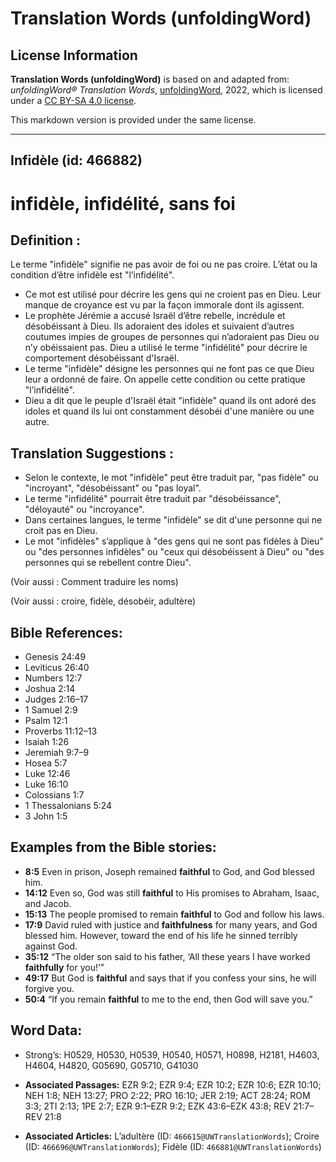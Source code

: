 # Translation Words (unfoldingWord)

## License Information

**Translation Words (unfoldingWord)** is based on and adapted from: _unfoldingWord® Translation Words_, [unfoldingWord](https://unfoldingword.org/utw), 2022, which is licensed under a [CC BY-SA 4.0 license](https://creativecommons.org/licenses/by-sa/4.0/legalcode.en).

This markdown version is provided under the same license.



--------------------------------

## Infidèle (id: 466882)

infidèle, infidélité, sans foi
==============================

Definition :
------------

Le terme "infidèle" signifie ne pas avoir de foi ou ne pas croire. L’état ou la condition d’être infidèle est "l’infidélité".

* Ce mot est utilisé pour décrire les gens qui ne croient pas en Dieu. Leur manque de croyance est vu par la façon immorale dont ils agissent.
* Le prophète Jérémie a accusé Israël d’être rebelle, incrédule et désobéissant à Dieu. Ils adoraient des idoles et suivaient d’autres coutumes impies de groupes de personnes qui n’adoraient pas Dieu ou n’y obéissaient pas. Dieu a utilisé le terme "infidélité" pour décrire le comportement désobéissant d'Israël.
* Le terme "infidèle" désigne les personnes qui ne font pas ce que Dieu leur a ordonné de faire. On appelle cette condition ou cette pratique "l’infidélité".
* Dieu a dit que le peuple d'Israël était "infidèle" quand ils ont adoré des idoles et quand ils lui ont constamment désobéi d'une manière ou une autre.

Translation Suggestions :
-------------------------

* Selon le contexte, le mot "infidèle" peut être traduit par, "pas fidèle" ou "incroyant", "désobéissant" ou "pas loyal".
* Le terme "infidélité" pourrait être traduit par "désobéissance", "déloyauté" ou "incroyance".
* Dans certaines langues, le terme "infidèle" se dit d'une personne qui ne croit pas en Dieu.
* Le mot "infidèles" s’applique à "des gens qui ne sont pas fidèles à Dieu" ou "des personnes infidèles" ou "ceux qui désobéissent à Dieu" ou "des personnes qui se rebellent contre Dieu".

(Voir aussi : Comment traduire les noms)

(Voir aussi : croire, fidèle, désobéir, adultère)

Bible References:
-----------------

* Genesis 24:49
* Leviticus 26:40
* Numbers 12:7
* Joshua 2:14
* Judges 2:16–17
* 1 Samuel 2:9
* Psalm 12:1
* Proverbs 11:12–13
* Isaiah 1:26
* Jeremiah 9:7–9
* Hosea 5:7
* Luke 12:46
* Luke 16:10
* Colossians 1:7
* 1 Thessalonians 5:24
* 3 John 1:5

Examples from the Bible stories:
--------------------------------

* **8:5** Even in prison, Joseph remained **faithful** to God, and God blessed him.
* **14:12** Even so, God was still **faithful** to His promises to Abraham, Isaac, and Jacob.
* **15:13** The people promised to remain **faithful** to God and follow his laws.
* **17:9** David ruled with justice and **faithfulness** for many years, and God blessed him. However, toward the end of his life he sinned terribly against God.
* **35:12** “The older son said to his father, ‘All these years I have worked **faithfully** for you!’”
* **49:17** But God is **faithful** and says that if you confess your sins, he will forgive you.
* **50:4** “If you remain **faithful** to me to the end, then God will save you.”

Word Data:
----------

* Strong’s: H0529, H0530, H0539, H0540, H0571, H0898, H2181, H4603, H4604, H4820, G05690, G05710, G41030

* **Associated Passages:** EZR 9:2; EZR 9:4; EZR 10:2; EZR 10:6; EZR 10:10; NEH 1:8; NEH 13:27; PRO 2:22; PRO 16:10; JER 2:19; ACT 28:24; ROM 3:3; 2TI 2:13; 1PE 2:7; EZR 9:1–EZR 9:2; EZK 43:6–EZK 43:8; REV 21:7–REV 21:8
* **Associated Articles:** L’adultère (ID: `466615@UWTranslationWords`); Croire (ID: `466696@UWTranslationWords`); Fidèle (ID: `466881@UWTranslationWords`)

